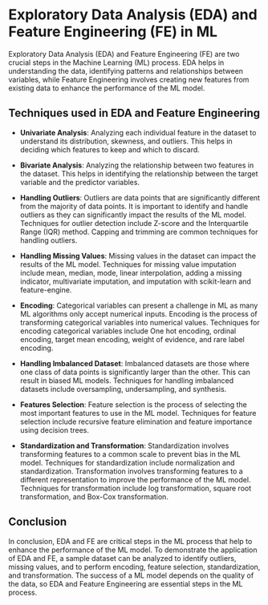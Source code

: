 # Exploratory Data Analysis (EDA) and Feature Engineering (FE) in ML

Exploratory Data Analysis (EDA) and Feature Engineering (FE) are two crucial steps in the Machine Learning (ML) process. EDA helps in understanding the data, identifying patterns and relationships between variables, while Feature Engineering involves creating new features from existing data to enhance the performance of the ML model.

## Techniques used in EDA and Feature Engineering

- **Univariate Analysis**: Analyzing each individual feature in the dataset to understand its distribution, skewness, and outliers. This helps in deciding which features to keep and which to discard.

- **Bivariate Analysis**: Analyzing the relationship between two features in the dataset. This helps in identifying the relationship between the target variable and the predictor variables.

- **Handling Outliers**: Outliers are data points that are significantly different from the majority of data points. It is important to identify and handle outliers as they can significantly impact the results of the ML model. Techniques for outlier detection include Z-score and the Interquartile Range (IQR) method. Capping and trimming are common techniques for handling outliers.

- **Handling Missing Values**: Missing values in the dataset can impact the results of the ML model. Techniques for missing value imputation include mean, median, mode, linear interpolation, adding a missing indicator, multivariate imputation, and imputation with scikit-learn and feature-engine.

- **Encoding**: Categorical variables can present a challenge in ML as many ML algorithms only accept numerical inputs. Encoding is the process of transforming categorical variables into numerical values. Techniques for encoding categorical variables include One hot encoding, ordinal encoding, target mean encoding, weight of evidence, and rare label encoding.

- **Handling Imbalanced Dataset**: Imbalanced datasets are those where one class of data points is significantly larger than the other. This can result in biased ML models. Techniques for handling imbalanced datasets include oversampling, undersampling, and synthesis.

- **Features Selection**: Feature selection is the process of selecting the most important features to use in the ML model. Techniques for feature selection include recursive feature elimination and feature importance using decision trees.

- **Standardization and Transformation**: Standardization involves transforming features to a common scale to prevent bias in the ML model. Techniques for standardization include normalization and standardization. Transformation involves transforming features to a different representation to improve the performance of the ML model. Techniques for transformation include log transformation, square root transformation, and Box-Cox transformation.

## Conclusion

In conclusion, EDA and FE are critical steps in the ML process that help to enhance the performance of the ML model. To demonstrate the application of EDA and FE, a sample dataset can be analyzed to identify outliers, missing values, and to perform encoding, feature selection, standardization, and transformation. The success of a ML model depends on the quality of the data, so EDA and Feature Engineering are essential steps in the ML process.

